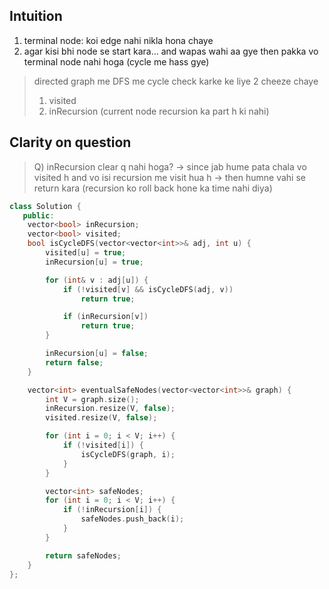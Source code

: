 
## Intuition
1. terminal node: koi edge nahi nikla hona chaye
2. agar kisi bhi node se start kara... and wapas wahi aa gye then pakka vo terminal node nahi hoga (cycle me hass gye)

>directed graph me DFS me cycle check karke ke liye 2 cheeze chaye
> 1. visited
> 2. inRecursion (current node recursion ka part h ki nahi) 

## Clarity on question

>Q) inRecursion clear q nahi hoga?
	-> since jab hume pata chala vo visited h and vo isi recursion me visit hua h
	-> then humne vahi se return kara (recursion ko roll back hone ka time nahi diya) 


```cpp
class Solution {
   public:
    vector<bool> inRecursion;
    vector<bool> visited;
    bool isCycleDFS(vector<vector<int>>& adj, int u) {
        visited[u] = true;
        inRecursion[u] = true;

        for (int& v : adj[u]) {
            if (!visited[v] && isCycleDFS(adj, v))
                return true;

            if (inRecursion[v])
                return true;
        }

        inRecursion[u] = false;
        return false;
    }

    vector<int> eventualSafeNodes(vector<vector<int>>& graph) {
        int V = graph.size();
        inRecursion.resize(V, false);
        visited.resize(V, false);

        for (int i = 0; i < V; i++) {
            if (!visited[i]) {
                isCycleDFS(graph, i);
            }
        }

        vector<int> safeNodes;
        for (int i = 0; i < V; i++) {
            if (!inRecursion[i]) {
                safeNodes.push_back(i);
            }
        }

        return safeNodes;
    }
};

```